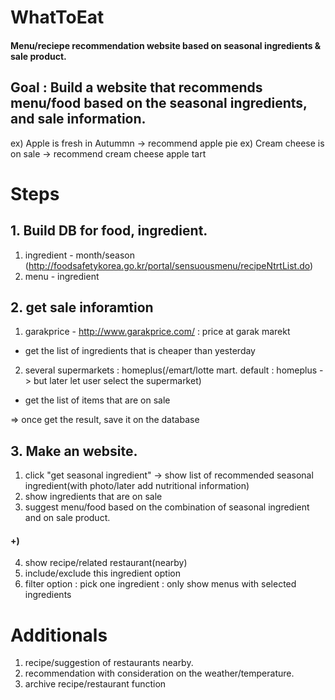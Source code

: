 # WhatToEat
#### Menu/reciepe recommendation website based on seasonal ingredients & sale product.

## Goal : Build a website that recommends menu/food based on the seasonal ingredients, and sale information.
ex) Apple is fresh in Autummn -> recommend apple pie
ex) Cream cheese is on sale -> recommend cream cheese apple tart

# Steps
## 1. Build DB for food, ingredient.
1) ingredient - month/season (http://foodsafetykorea.go.kr/portal/sensuousmenu/recipeNtrtList.do)
2) menu - ingredient

## 2. get sale inforamtion
1) garakprice - http://www.garakprice.com/ : price at garak marekt
- get the list of ingredients that is cheaper than yesterday
2) several supermarkets : homeplus(/emart/lotte mart. default : homeplus -> but later let user select the supermarket)
- get the list of items that are on sale

=> once get the result, save it on the database

## 3. Make an website.
1) click "get seasonal ingredient" -> show list of recommended seasonal ingredient(with photo/later add nutritional information)
2) show ingredients that are on sale
3) suggest menu/food based on the combination of seasonal ingredient and on sale product.

#### +)
4) show recipe/related restaurant(nearby)
5) include/exclude this ingredient option
6) filter option : pick one ingredient : only show menus with selected ingredients


# Additionals
1) recipe/suggestion of restaurants nearby.
2) recommendation with consideration on the weather/temperature.
3) archive recipe/restaurant function
